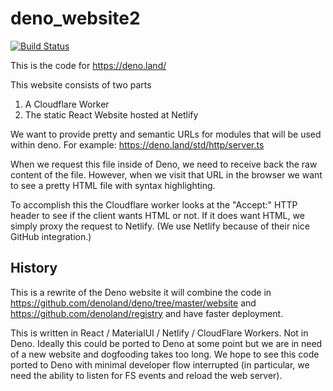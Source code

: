 # deno_website2

[![Build Status](https://github.com/denoland/deno_website2/workflows/ci/badge.svg?branch=master)](https://github.com/denoland/deno/actions)

This is the code for https://deno.land/

This website consists of two parts

1. A Cloudflare Worker
2. The static React Website hosted at Netlify

We want to provide pretty and semantic URLs for modules that will be used within
deno. For example: https://deno.land/std/http/server.ts

When we request this file inside of Deno, we need to receive back the raw
content of the file. However, when we visit that URL in the browser we want to
see a pretty HTML file with syntax highlighting.

To accomplish this the Cloudflare worker looks at the "Accept:" HTTP header to
see if the client wants HTML or not. If it does want HTML, we simply proxy the
request to Netlify. (We use Netlify because of their nice GitHub integration.)

## History

This is a rewrite of the Deno website it will combine the code in
https://github.com/denoland/deno/tree/master/website and
https://github.com/denoland/registry and have faster deployment.

This is written in React / MaterialUI / Netlify / CloudFlare Workers. Not in
Deno. Ideally this could be ported to Deno at some point but we are in need of a
new website and dogfooding takes too long. We hope to see this code ported to
Deno with minimal developer flow interrupted (in particular, we need the ability
to listen for FS events and reload the web server).
